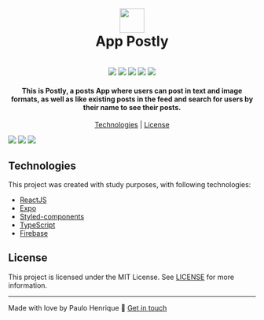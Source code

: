 <h1 align="center">
  <img src="https://i.imgur.com/I0QI3mZ.png" width="50">
  <br>
  App Postly
</h1>

<p align="center">
  <br/>
  <img src="https://img.shields.io/github/languages/top/paulhdev/App-Postly">
  <img src="https://img.shields.io/github/issues/paulhdev/App-Postly">
  <img src="https://img.shields.io/github/forks/paulhdev/App-Postly">
  <img src="https://img.shields.io/github/stars/paulhdev/App-Postly">
  <img src="https://img.shields.io/github/license/paulhdev/App-Postly">
</p>

<h4 align="center">
  This is Postly, a posts App where users can post in text and image formats, as well as like existing posts in the feed and search for users by their name to see their posts.
</h4>

<p align="center">
  <a href="#technologies">Technologies</a> | <a href="#license">License</a>
</p>

<img src="https://i.imgur.com/xVb3F3E.png">
<img src="https://i.imgur.com/GNt5rnT.png">
<img src="https://i.imgur.com/Fxvi5V9.png">

## Technologies

This project was created with study purposes, with following technologies:

- [ReactJS](https://reactnative.dev/)
- [Expo](https://expo.dev/)
- [Styled-components](https://styled-components.com/)
- [TypeScript](https://www.typescriptlang.org/)
- [Firebase](https://firebase.google.com/)

## License

This project is licensed under the MIT License. See [LICENSE](https://opensource.org/licenses/MIT) for more information.

___

Made with love by Paulo Henrique :wave: [Get in touch](https://github.com/paulhdev)
